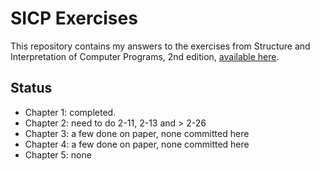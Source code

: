 # SICP Exercises

This repository contains my answers to the exercises from Structure and
Interpretation of Computer Programs, 2nd edition, [available
here](https://web.mit.edu/alexmv/6.037/sicp.pdf).

## Status

- Chapter 1: completed.
- Chapter 2: need to do 2-11, 2-13 and > 2-26
- Chapter 3: a few done on paper, none committed here
- Chapter 4: a few done on paper, none committed here
- Chapter 5: none
